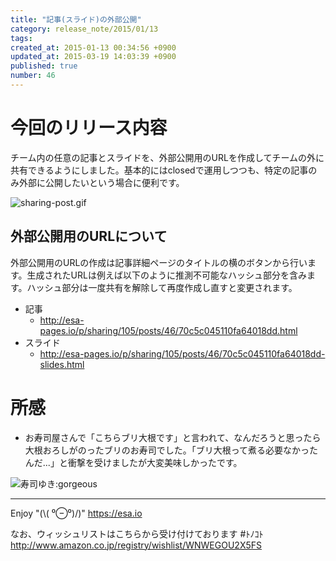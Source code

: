 ```yaml
---
title: "記事(スライド)の外部公開"
category: release_note/2015/01/13
tags: 
created_at: 2015-01-13 00:34:56 +0900
updated_at: 2015-03-19 14:03:39 +0900
published: true
number: 46
---
```


# 今回のリリース内容

チーム内の任意の記事とスライドを、外部公開用のURLを作成してチームの外に共有できるようにしました。基本的にはclosedで運用しつつも、特定の記事のみ外部に公開したいという場合に便利です。

![sharing-post.gif](https://img.esa.io/uploads/production/pictures/105/2885/image/ad49f4e280c20b3a2e9c49f5c057056a.gif)

## 外部公開用のURLについて

外部公開用のURLの作成は記事詳細ページのタイトルの横のボタンから行います。生成されたURLは例えば以下のように推測不可能なハッシュ部分を含みます。ハッシュ部分は一度共有を解除して再度作成し直すと変更されます。

- 記事
    - http://esa-pages.io/p/sharing/105/posts/46/70c5c045110fa64018dd.html 
- スライド
    - http://esa-pages.io/p/sharing/105/posts/46/70c5c045110fa64018dd-slides.html 

# 所感

- お寿司屋さんで「こちらブリ大根です」と言われて、なんだろうと思ったら大根おろしがのったブリのお寿司でした。「ブリ大根って煮る必要なかったんだ...」と衝撃を受けましたが大変美味しかったです。

![寿司ゆき:gorgeous](https://d1zd1v0cxnbx2w.cloudfront.net/images/sets/sushiyuki/45.png) 

---
Enjoy "(\\( ⁰⊖⁰)/)"
https://esa.io

なお、ウィッシュリストはこちらから受け付けております #ﾄﾉｺﾄ
http://www.amazon.co.jp/registry/wishlist/WNWEGOU2X5FS
